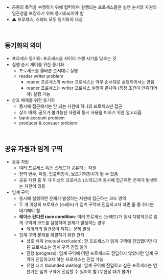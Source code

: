 - 공동의 목적을 수행하기 위해 협력하여 실행되는 프로세스들은 실행 순서와 자원의 일관성을 보장하기 위해 동기화되어야 함
- ⚠️ 프로세스, 스레드 모두 동기화의 대상
<br/>

## 동기화의 의미
- 프로세스 동기화: 프로세스들 사이의 수행 시기를 맞추는 것
- 실행 순서 제어를 위한 동기화
  - 프로세스를 올바른 순서대로 실행 
  - reader writer problem
    - reader 프로세스와 writer 프로세스는 아무 순서대로 실행되어서는 안됨
    - reader 프로세스는 writer 프로세스 실행이 끝나야 (특정 조건이 만족되어야) 실행 가능
- 상호 배제를 위한 동기화
  - 동시에 접근해서는 안 되는 자원에 하나의 프로세스만 접근
  - 상호 배제: 공유가 불가능한 자원의 동시 사용을 피하기 위한 알고리즘
  - bank account problem
  - producer & consuer problem
<br/>

## 공유 자원과 임계 구역
- 공유 자원
  - 여러 프로세스 혹은 스레드가 공유하는 자원
  - 전역 변수, 파일, 입출력장치, 보조기억장치가 될 수 있음
  - 공유 자원 중 두 개 이상의 프로세스 (스레드)가 동시에 접근하면 문제가 발생하는 자원이 있음
- 임계 구역
  - 동시에 실행하면 문제가 발생하는 자원에 접근하는 코드 영역
  - 두 개 이상의 프로세스 (스레드)가 임계 구역에 진입하고자 하면 둘 중 하나는 대기해야 함
  - **레이스 컨디션 race condition**: 여러 프로세스 (스레드)가 동시 다발적으로 임계 구역의 코드를 실행하여 문제가 발생하는 경우
    - 데이터의 일관성이 꺠지는 문제 발생
  - 임계 구역 문제를 해결하기 위한 원칙
    - 상호 배제 (mutual exclusion): 한 프로세스가 임계 구역에 진입했다면 다른 프로세스는 임계 구역 진입 불가
    - 진행 (progress): 임계 구역에 어떤 프로세스도 진입하지 않았다면 임계 구역에 진입하고자 하는 프로세스는 진입 가능
    - 유한 대기 (bounded waiting): 임계 구역에 진입하고 싶은 프로세스는 언젠가는 임계 구역에 진입할 수 있어야 함 (무한정 대기 불가)  
